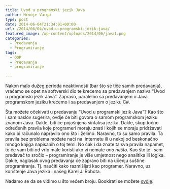 ```yaml
---
title: Uvod u programski jezik Java
author: Hrvoje Varga
type: post
date: 2014-06-04T21:34:01+00:00
url: /2014/06/04/uvod-u-programski-jezik-java/
featured_image: /wp-content/uploads/2014/06/java1.png
categories:
  - Predavanja
  - Programiranje
tags:
  - OOP
  - Predavanja
  - programiranje

---
```

Nakon malo dužeg perioda neaktivnosti (bar što se tiče samih predavanja), vraćamo se opet na softverski dio te krećemo sa predavanjem naziva &#8220;Uvod u programski jezik Java&#8221;. Zapravo, paralelno sa predavanjem o Java programskom jeziku krećemo i sa predavanjem o jeziku C#.

Šta možete očekivati u predavanju &#8220;Uvod u programski jezik Java&#8221;? Kao što i sam naslov sugerira, ovdje će biti govora o samom programskom jeziku zvanom Java. Dakle, biti će pojašnjena sintaksa jezika. Dakle, skup točno određenih pravila koje programeri moraju znati i kojih se moraju pridržavati kako bi računalo napravilo ono što i želimo. Naravno, to su samo pravila. Ta pravila bez problema možete naći na  internetu ili u nekoj od beskonačno mnogo knjiga napisanih o toj temi. No čak i da znate ta sva pravila napamet, to će vam biti od vrlo male koristi ako vi nemate _ono nešto_. Kao što je i sam predavač to sročio &#8211; programiranje je više umjetnost nego analitika ili logika. Dakle, naglasak ovog predavanja će zapravo biti na učenju suštine programiranja. Tj. naučiti kako razmišljati kao programer. Naravno, uz korištenje Java jezika i našeg Karel J. Robota.

Nadamo se da se vidimo u što većem broju. Bookirati se možete <a href="https://www.opensource-osijek.org/wordpress/events/uvod-u-programski-jezik-java/" target="_blank">ovdje</a>.